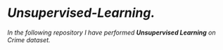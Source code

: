 # ***Unsupervised-Learning.***

*In the following repository I have performed **Unsupervised Learning** on Crime dataset.* 
